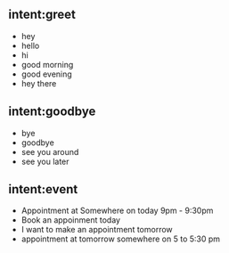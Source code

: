## intent:greet
- hey
- hello
- hi
- good morning
- good evening
- hey there

## intent:goodbye
- bye
- goodbye
- see you around
- see you later

## intent:event
- Appointment at Somewhere on today 9pm - 9:30pm
- Book an appoinment today
- I want to make an appointment tomorrow
- appointment at tomorrow somewhere on 5 to 5:30 pm